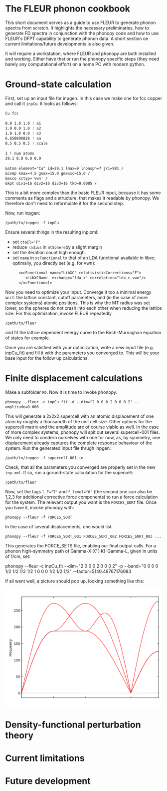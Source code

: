 # The FLEUR phonon cookbook

This short document serves as a guide to use FLEUR to generate phonon spectra from scratch. It highlights the necessary preliminaries, how to generate FD spectra in conjunction with the phonopy code and how to use FLEUR's DFPT capability to generate phonon data. A short section on current limitations/future developments is also given.

It will require a workstation, where FLEUR and phonopy are both installed and working. Either have that or run the phonopy specific steps (they need barely any computational effort) on a home PC with modern python.

# Ground-state calculation

First, set up an input file for inpgen. In this case we make one for fcc copper and call it ```inpCu```. It looks as follows:

```
Cu fcc

0.0 1.0 1.0 ! a1
1.0 0.0 1.0 ! a2
1.0 1.0 0.0 ! a3
6.650896828 ! aa
0.5 0.5 0.5 ! scale

1 ! num atoms
29.1 0.0 0.0 0.0

&atom element="Cu" id=29.1 lmax=9 lnonsph=7 jri=981 /
&comp kmax=4.5 gmax=15.0 gmaxxc=15.0 /
&exco xctyp='vwn' /
&kpt div1=16 div2=16 div3=16 tkb=0.0005 /
```

This is a bit more complex than the basic FLEUR input, because it has some comments as flags and a structure, that makes it readable by phonopy. We therefore don't need to reformulate it for the second step.

Now, run inpgen:
```
/path/to/inpgen -f inpCu
```

Ensure several things in the resulting inp.xml:
- set ```ctail="F"```
- reduce ```radius``` in ```mtSphere```by a slight margin
- set the iteration count high enough.
- set ```name``` in ```xcFunctional``` to that of an LDA functional available in libxc; optimally, you directly set (e.g. for vwn):
```
      <xcFunctional name="LibXC" relativisticCorrections="F">
         <LibXCName  exchange="lda_x" correlation="lda_c_vwn"/>
      </xcFunctional>
```

Now you need to optimize your input. Converge it too a minimal energy w.r.t. the lattice constant, cutoff parameters, and (in the case of more complex systems) atomic positions. This is why the MT radius was set lower, so the spheres do not crash into each other when reducing the lattice size. For this optimization, invoke FLEUR repeatedly

```
/path/to/fleur
```

and fit the lattice dependent energy curve to the Birch-Murnaghan equation of states for example.

Once you are satisfied with your optimization, write a new input file (e.g. inpCu_fit) and fill it with the parameters you converged to. This will be your base input for the follow up calculations.

# Finite displacement calculations

Make a subfolder ```FD```. Now it is time to invoke phonopy. 

```
phonopy --fleur -c inpCu_fit -d --dim="2 0 0 0 2 0 0 0 2" --amplitude=0.006
```

This will generate a 2x2x2 supercell with an atomic displacement of one atom by roughly a thousandth of the unit cell size. Other options for the supercell matrix and the amplitude are of course viable as well. In the case of more complex systems, phonopy will spit out several supercell-001 files. We only need to condern ourselves with one for now, as, by symmetry, one displacement already captures the complete response behaviour of the system. Run the generated input file thrugh inpgen:

```
/path/to/inpgen -f supercell-001.in
```

Check, that all the parameters you converged are properly set in the new ```inp.xml```. If so, run a gorund-state calculation for the supercell:

```
/path/to/fleur
```

Now, set the tags ```l_F="T"``` and ```f_level="0"``` (the second one can also be 1,2,3 for additional corrective force components) to run a force calculation for the system. The relevant output you want is the ```FORCES_SORT``` file. Once you have it, invoke phonopy with:

```
phonopy --fleur -f FORCES_SORT
```

In the case of several displacements, one would list:

```
phonopy --fleur -f FORCES_SORT_001 FORCES_SORT_002 FORCES_SORT_003 ...
```

This generates the FORCE_SETS file, enabling our final output calls. For a phonon high-symmetry path of Gamma-X-X'(-K)-Gamma-L, given in units of 1/cm, set:

phonopy --fleur -c inpCu_fit --dim="2 0 0 0 2 0 0 0 2" -p --band="0 0 0 0 1/2 1/2 1/2 1/2 1 0 0 0 1/2 1/2 1/2" --factor=5140.48767176083

If all went well, a picture should pop up, looking something like this:

![FD basic copper picture](./copper_basic_FD.png)

# Density-functional perturbation theory

# Current limitations

# Future development